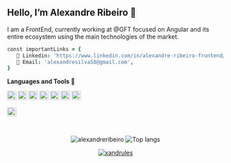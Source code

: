 ## Hello, I’m Alexandre Ribeiro 🤙

I am a FrontEnd, currently working at @GFT focused on Angular and its entire ecosystem using the main technologies of the market.

```j
const importantLinks = {
   📒 Linkedin: 'https://www.linkedin.com/in/alexandre-ribeiro-frontend/', 
   👋 Email: 'alexandresilva58@gmail.com',
}
```

**Languages and Tools 🚀**

<a href="https://developer.mozilla.org/en-US/docs/Web/JavaScript" title="JavaScript"><img src="https://github.com/tomchen/stack-icons/blob/master/logos/javascript.svg" alt="JavaScript" width="21px" height="21px"></a>
<a href="https://www.typescriptlang.org/" title="Typescript"><img src="https://github.com/tomchen/stack-icons/blob/master/logos/typescript-icon.svg" alt="Typescript" width="21px" height="21px"></a>
<a href="https://getbootstrap.com/" title="Bootstrap"><img src="https://github.com/tomchen/stack-icons/blob/master/logos/bootstrap.svg" alt="Bootstrap" width="21px" height="21px"></a>
<a href="https://www.w3.org/TR/html5/" title="HTML5"><img src="https://github.com/tomchen/stack-icons/blob/master/logos/html-5.svg" alt="HTML5" width="21px" height="21px"></a>
<a href="https://nodejs.org/" title="Node.js"><img src="https://github.com/tomchen/stack-icons/blob/master/logos/nodejs-icon.svg" alt="Node.js" width="21px" height="21px"></a>
<a href="https://angular.io/" title="Angular"><img src="https://github.com/tomchen/stack-icons/blob/master/logos/angular-icon.svg" alt="Angular" width="21px" height="21px"></a>
<a href="https://git-scm.com/" title="Git"><img src="https://github.com/tomchen/stack-icons/blob/master/logos/git-icon.svg" alt="Git" width="21px" height="21px"></a>

<a href="https://code.visualstudio.com/" title="Visual Studio Code"><img src="https://github.com/tomchen/stack-icons/blob/master/logos/visual-studio-code.svg" alt="Visual Studio Code" width="21px" height="21px"></a>

<br />

<p align="center">
  <img src="https://github-readme-stats.vercel.app/api?username=xandrules&show_icons=true&title_color=fff&icon_color=00d9ff&text_color=c9d1d9&bg_color=161b22" alt="alexandreribeiro" />
    <img src="https://github-readme-stats.vercel.app/api/top-langs/?username=xandrules&layout=compact&show_icons=true&title_color=fff&icon_color=fff&text_color=c9d1d9&bg_color=161b22" alt="Top langs" />
</p>


<p align="center">
    <a href="https://github.com/xandrules" target="_blank"><img alt="xandrules" src="https://badges.pufler.dev/visits/xandrules/xandrules?logo=GitHub&label=Visits&color=success&logoColor=white&style=flat-square"/></a>
</p>
